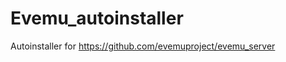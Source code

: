 Evemu_autoinstaller
===================

Autoinstaller for https://github.com/evemuproject/evemu_server
